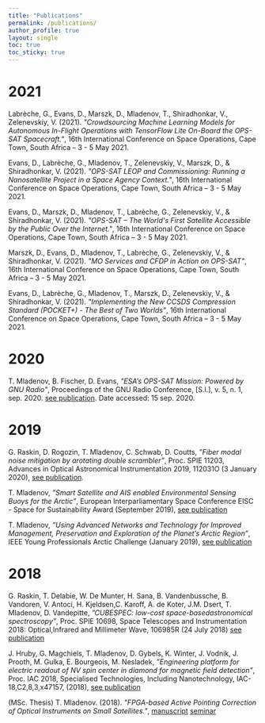 ```yaml
---
title: "Publications"
permalink: /publications/
author_profile: true
layout: single
toc: true
toc_sticky: true
---
```


# 2021

Labrèche, G., Evans, D., Marszk, D., Mladenov, T., Shiradhonkar, V., Zelenevskiy, V. (2021). *"Crowdsourcing Machine Learning Models for Autonomous In-Flight Operations with TensorFlow Lite On-Board the OPS-SAT Spacecraft."*, 16th International Conference on Space Operations, Cape Town, South Africa – 3 - 5 May 2021.

Evans, D., Labrèche, G., Mladenov, T., Zelenevskiy, V., Marszk, D., & Shiradhonkar, V. (2021). *"OPS-SAT LEOP and Commissioning: Running a Nanosatellite Project in a Space Agency Context."*, 16th International Conference on Space Operations, Cape Town, South Africa – 3 - 5 May 2021.

Evans, D., Marszk, D., Mladenov, T., Labrèche, G., Zelenevskiy, V., & Shiradhonkar, V. (2021). *"OPS-SAT – The World's First Satellite Accessible by the Public Over the Internet."*, 16th International Conference on Space Operations, Cape Town, South Africa – 3 - 5 May 2021.

Marszk, D., Evans, D., Mladenov, T., Labrèche, G., Zelenevskiy, V., & Shiradhonkar, V. (2021). *"MO Services and CFDP in Action on OPS-SAT"*, 16th International Conference on Space Operations, Cape Town, South Africa – 3 - 5 May 2021.

Evans, D., Labrèche, G., Mladenov, T., Marszk, D., Zelenevskiy, V., & Shiradhonkar, V. (2021). *"Implementing the New CCSDS Compression Standard (POCKET+) - The Best of Two Worlds"*, 16th International Conference on Space Operations, Cape Town, South Africa – 3 - 5 May 2021.

# 2020

T. Mladenov, B. Fischer, D. Evans, *"ESA’s OPS-SAT Mission: Powered by GNU Radio"*, Proceedings of the GNU Radio Conference, [S.l.], v. 5, n. 1, sep. 2020. <a href="https://pubs.gnuradio.org/index.php/grcon/article/view/65" target="_blank">see publication</a>. Date accessed: 15 sep. 2020.

# 2019

G. Raskin, D. Rogozin, T. Mladenov, C. Schwab, D. Coutts, *”Fiber modal noise mitigation by arotating double scrambler”*, Proc. SPIE 11203, Advances in Optical Astronomical Instrumentation 2019, 112031O (3 January 2020), <a href="https://doi.org/10.1117/12.2541364" target="_blank">see publication</a>.

T. Mladenov, *”Smart Satellite and AIS enabled Environmental Sensing Buoys for the Arctic”*, European Interparliamentary Space Conference EISC - Space for Sustainability Award (September 2019), <a href="https://tommladenov.github.io/media/publications/81a602_09ef389a6765403898712ad760e1ef44.pdf" target="_blank">see publication</a>

T. Mladenov, *”Using Advanced Networks and Technology for Improved Management, Preservation and Exploration of the Planet’s Arctic Region”*, IEEE Young Professionals Arctic Challenge (January 2019), <a href="https://tommladenov.github.io/media/publications/ieee_yp_ac_mladenov.pdf" target="_blank">see publication</a>

# 2018

G. Raskin, T. Delabie, W. De Munter, H. Sana, B. Vandenbussche, B. Vandoren, V. Antoci, H. Kjeldsen,C. Karoff, A. de Koter, J.M. Dsert, T. Mladenov, D. Vandepitte, *”CUBESPEC: low-cost space-basedastronomical spectroscopy”*, Proc. SPIE 10698, Space Telescopes and Instrumentation 2018: Optical,Infrared and Millimeter Wave, 106985R (24 July 2018) <a href="https://doi.org/10.1117/12.2314074" target="_blank">see publication</a>

J. Hruby, G. Magchiels, T. Mladenov, D. Gybels, K. Winter, J. Vodnik, J. Prooth, M. Gulka, E. Bourgeois, M. Nesladek, *”Engineering platform for electric readout of NV spin center in diamond for magnetic field detection”*, Proc. IAC 2018, Specialised Technologies, Including Nanotechnology, IAC-18,C2,8,3,x47157, (2018), <a href="https://tommladenov.github.io/media/publications/iac-18c283x47157-1.pdf" target="_blank">see publication</a>

(MSc. Thesis) T. Mladenov. (2018). *"FPGA-based Active Pointing Correction of Optical Instruments on Small Satellites."*, <a href="https://tommladenov.github.io/media/thesis/thesis_mladenov.pdf" target="_blank">manuscript</a> <a href="https://tommladenov.github.io/media/thesis/slides_mladenov.pdf" target="_blank">seminar</a>
